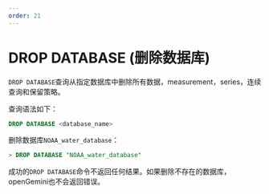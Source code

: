 ```yaml
---
order: 21
---
```


# DROP DATABASE (删除数据库)

`DROP DATABASE`查询从指定数据库中删除所有数据，measurement，series，连续查询和保留策略。

查询语法如下：

```sql
DROP DATABASE <database_name>
```

删除数据库`NOAA_water_database`：
```sql
> DROP DATABASE "NOAA_water_database"
```

成功的`DROP DATABASE`命令不返回任何结果。如果删除不存在的数据库，openGemini也不会返回错误。
